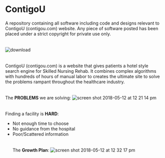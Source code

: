 # ContigoU
A repository containing all software including code and designs relevant to ContigoU (contigou.com) website. Any piece of software posted has been placed under a strict copyright for private use only. 
\
\
\
![download](https://user-images.githubusercontent.com/31325821/39960790-c2f1c8c4-55dd-11e8-9cb3-8fa001b1ee56.png)
\
\
\
ContigoU (contigou.com) is a website that gives patients a hotel style search engine for Skilled Nursing Rehab. It combines complex algorithms with hundreds of hours of manual labor to creates the ultimate site to solve the problems rampant throughout the healthcare industry. 
\
\
\
The **PROBLEMS** we are solving:
![screen shot 2018-05-12 at 12 21 14 pm](https://user-images.githubusercontent.com/31325821/39960883-b31df6a0-55df-11e8-9fea-7465fba45ea3.png)
\
\
\
Finding a facility is **HARD**:
* Not enough time to choose 
* No guidance from the hospital
* Poor/Scattered information
\
\
\
The **Growth Plan**:
![screen shot 2018-05-12 at 12 32 17 pm](https://user-images.githubusercontent.com/31325821/39960927-ab64c104-55e0-11e8-9ef1-78a5a1e6b7ae.png)

